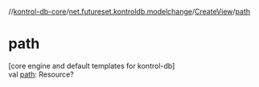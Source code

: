 //[kontrol-db-core](../../../index.md)/[net.futureset.kontroldb.modelchange](../index.md)/[CreateView](index.md)/[path](path.md)

# path

[core engine and default templates for kontrol-db]\
val [path](path.md): Resource?
